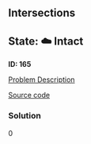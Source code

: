 ## Intersections

## State: :cloud: **Intact**

**ID: 165**

[Problem Description](https://projecteuler.net/problem=165)

[Source code](main.cpp)

### Solution
0